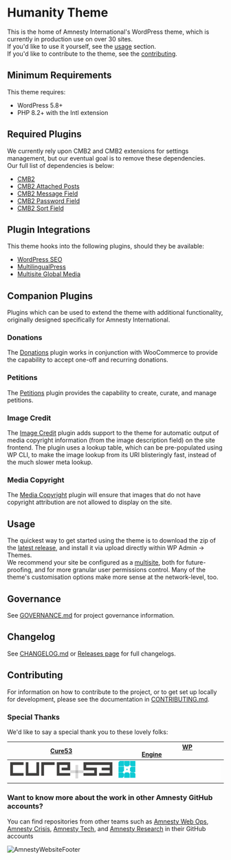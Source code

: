 # Humanity Theme
This is the home of Amnesty International's WordPress theme, which is currently in production use on over 30 sites.  
If you'd like to use it yourself, see the [usage](#usage) section.  
If you'd like to contribute to the theme, see the [contributing](#contributing).  

## Minimum Requirements
This theme requires:
- WordPress 5.8+
- PHP 8.2+ with the Intl extension

## Required Plugins  
We currently rely upon CMB2 and CMB2 extensions for settings management, but our eventual goal is to remove these dependencies.  
Our full list of dependencies is below:  
- [CMB2](https://github.com/CMB2/CMB2)  
- [CMB2 Attached Posts](https://github.com/CMB2/cmb2-attached-posts)  
- [CMB2 Message Field](https://github.com/amnestywebsite/cmb2-message-field)  
- [CMB2 Password Field](https://github.com/amnestywebsite/cmb2-password-field)  
- [CMB2 Sort Field](https://github.com/jonmcp/cmb2-field-order)  

## Plugin Integrations
This theme hooks into the following plugins, should they be available:
- [WordPress SEO](https://wordpress.org/plugins/wordpress-seo/)
- [MultilingualPress](https://multilingualpress.org/)
- [Multisite Global Media](https://github.com/bueltge/multisite-global-media/)

## Companion Plugins  
Plugins which can be used to extend the theme with additional functionality, originally designed specifically for Amnesty International.  

### Donations  
The [Donations](https://github.com/amnestywebsite/humanity-donations) plugin works in conjunction with WooCommerce to provide the capability to accept one-off and recurring donations.  

### Petitions  
The [Petitions](https://github.com/amnestywebsite/humanity-petitions) plugin provides the capability to create, curate, and manage petitions.  

### Image Credit
The [Image Credit](https://github.com/amnestywebsite/image-credit) plugin adds support to the theme for automatic output of media copyright information (from the image description field) on the site frontend. The plugin uses a lookup table, which can be pre-populated using WP CLI, to make the image lookup from its URI blisteringly fast, instead of the much slower meta lookup.

### Media Copyright  
The [Media Copyright](https://github.com/amnestywebsite/media-copyright) plugin will ensure that images that do not have copyright attribution are not allowed to display on the site.  

## Usage
The quickest way to get started using the theme is to download the zip of the [latest release](https://github.com/amnestywebsite/humanity-theme/releases/latest), and install it via upload directly within WP Admin -> Themes.  
We recommend your site be configured as a [multisite](https://wordpress.org/support/article/create-a-network/), both for future-proofing, and for more granular user permissions control. Many of the theme's customisation options make more sense at the network-level, too.

## Governance
See [GOVERNANCE.md](GOVERNANCE.md) for project governance information.  

## Changelog  
See [CHANGELOG.md](CHANGELOG.md) or [Releases page](https://github.com/amnestywebsite/humanity-theme/releases) for full changelogs.

## Contributing
For information on how to contribute to the project, or to get set up locally for development, please see the documentation in [CONTRIBUTING.md](CONTRIBUTING.md).  

### Special Thanks
We'd like to say a special thank you to these lovely folks:

| &nbsp;&nbsp;&nbsp;&nbsp;&nbsp;&nbsp;&nbsp;&nbsp;&nbsp;&nbsp;&nbsp;&nbsp;&nbsp;&nbsp;[Cure53](https://cure53.de)&nbsp;&nbsp;&nbsp;&nbsp;&nbsp;&nbsp;&nbsp;&nbsp;&nbsp;&nbsp;&nbsp;&nbsp;&nbsp;&nbsp; | &nbsp;&nbsp;&nbsp;&nbsp;&nbsp;&nbsp;&nbsp;&nbsp;&nbsp;&nbsp;&nbsp;&nbsp;&nbsp;&nbsp;&nbsp;&nbsp;&nbsp;&nbsp;&nbsp;&nbsp;&nbsp;&nbsp;[WP Engine](https://wpengine.com)&nbsp;&nbsp;&nbsp;&nbsp;&nbsp;&nbsp;&nbsp;&nbsp;&nbsp;&nbsp;&nbsp;&nbsp;&nbsp;&nbsp;&nbsp;&nbsp;&nbsp;&nbsp;&nbsp;&nbsp;&nbsp;&nbsp; |
| --- | --- |
| ![Cure53](./docs/static/cure_53_logo.svg) | ![WP Engine](./docs/static/wpengine_logo.svg) |

### Want to know more about the work in other Amnesty GitHub accounts?  

You can find repositories from other teams such as [Amnesty Web Ops](https://github.com/amnestywebsite), [Amnesty Crisis](https://github.com/amnesty-crisis-evidence-lab), [Amnesty Tech](https://github.com/AmnestyTech), and [Amnesty Research](https://github.com/amnestyresearch/) in their GitHub accounts    

![AmnestyWebsiteFooter](https://wordpresstheme.amnesty.org/wp-content/uploads/2024/02/footer.gif)
